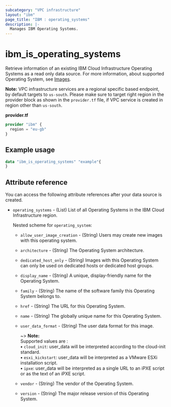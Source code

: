 ```yaml
---
subcategory: "VPC infrastructure"
layout: "ibm"
page_title: "IBM : operating_systems"
description: |-
  Manages IBM Operating Systems.
---
```


# ibm_is_operating_systems
Retrieve information of an existing IBM Cloud Infrastructure Operating Systems as a read only data source. For more information, about supported Operating System, see [Images](https://cloud.ibm.com/docs/vpc?topic=vpc-about-images).

**Note:** 
VPC infrastructure services are a regional specific based endpoint, by default targets to `us-south`. Please make sure to target right region in the provider block as shown in the `provider.tf` file, if VPC service is created in region other than `us-south`.

**provider.tf**

```terraform
provider "ibm" {
  region = "eu-gb"
}
```

## Example usage

```terraform
data "ibm_is_operating_systems" "example"{
}
```

## Attribute reference
You can access the following attribute references after your data source is created. 

- `operating_systems` - (List) List of all Operating Systems in the IBM Cloud Infrastructure region.

  Nested scheme for `operating_system`:
  - `allow_user_image_creation` - (String) Users may create new images with this operating system.
  - `architecture` - (String) The Operating System architecture.
  - `dedicated_host_only` - (String) Images with this Operating System can only be used on dedicated hosts or dedicated host groups.
  - `display_name` - (String) A unique, display-friendly name for the Operating System.
  - `family` - (String) The name of the software family this Operating System belongs to.
  - `href` - (String) The URL for this Operating System.
  - `name` - (String) The globally unique name for this Operating System.
  - `user_data_format` - (String) The user data format for this image.
  
    ~> **Note:** </br> Supported values are : </br>
    **&#x2022;** `cloud_init`: user_data will be interpreted according to the cloud-init standard.</br>
    **&#x2022;** `esxi_kickstart`: user_data will be interpreted as a VMware ESXi installation script.</br>
    **&#x2022;**  `ipxe`: user_data will be interpreted as a single URL to an iPXE script or as the text of an iPXE script.</br>
  - `vendor` - (String) The vendor of the Operating System.
  - `version` - (String) The major release version of this Operating System.
